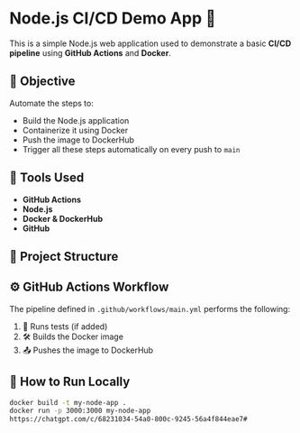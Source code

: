 # Node.js CI/CD Demo App 🚀

This is a simple Node.js web application used to demonstrate a basic **CI/CD pipeline** using **GitHub Actions** and **Docker**.

## 📌 Objective
Automate the steps to:
- Build the Node.js application
- Containerize it using Docker
- Push the image to DockerHub
- Trigger all these steps automatically on every push to `main`

## 🧰 Tools Used
- **GitHub Actions**
- **Node.js**
- **Docker & DockerHub**
- **GitHub**

## 📁 Project Structure

## ⚙️ GitHub Actions Workflow
The pipeline defined in `.github/workflows/main.yml` performs the following:

1. 🧪 Runs tests (if added)
2. 🛠️ Builds the Docker image
3. 📤 Pushes the image to DockerHub

## 🚀 How to Run Locally

```bash
docker build -t my-node-app .
docker run -p 3000:3000 my-node-app
https://chatgpt.com/c/68231034-54a0-800c-9245-56a4f844eae7#
